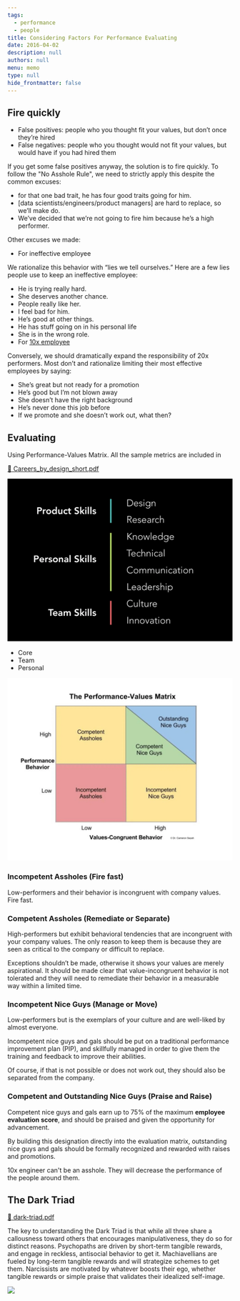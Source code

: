 ```yaml
---
tags: 
  - performance
  - people
title: Considering Factors For Performance Evaluating
date: 2016-04-02
description: null
authors: null
menu: memo
type: null
hide_frontmatter: false
---
```


## Fire quickly
* False positives: people who you thought fit your values, but don’t once they’re hired
* False negatives: people who you thought would not fit your values, but would have if you had hired them

If you get some false positives anyway, the solution is to fire quickly. To follow the "No Asshole Rule", we need to strictly apply this despite the common excuses: 

* for that one bad trait, he has four good traits going for him.
* [data scientists/engineers/product managers] are hard to replace, so we’ll make do.
* We’ve decided that we’re not going to fire him because he’s a high performer.

Other excuses we made:

* For ineffective employee

We rationalize this behavior with “lies we tell ourselves.” Here are a few lies people use to keep an ineffective employee:

* He is trying really hard.
* She deserves another chance.
* People really like her.
* I feel bad for him.
* He’s good at other things.
* He has stuff going on in his personal life
* She is in the wrong role.
* For [10x employee](/088bc25f8e8c4fb9822a885033f265d5)

Conversely, we should dramatically expand the responsibility of 20x performers. Most don’t and rationalize limiting their most effective employees by saying:

* She’s great but not ready for a promotion
* He’s good but I’m not blown away
* She doesn’t have the right background
* He’s never done this job before
* If we promote and she doesn’t work out, what then?

## Evaluating
Using Performance-Values Matrix. All the sample metrics are included in

[📎 Careers_by_design_short.pdf]()

![](assets/considering-factors-for-performance-evaluating_c4defc89db73b3ffe140319a420998c1_md5.webp)

* Core
* Team
* Personal

![](assets/considering-factors-for-performance-evaluating_da1531180d70a98b2ea3efb18dfc4be4_md5.webp)

### Incompetent Assholes (Fire fast)
Low-performers and their behavior is incongruent with company values. Fire fast.

### Competent Assholes (Remediate or Separate)
High-performers but exhibit behavioral tendencies that are incongruent with your company values. The only reason to keep them is because they are seen as critical to the company or difficult to replace.

Exceptions shouldn’t be made, otherwise it shows your values are merely aspirational. It should be made clear that value-incongruent behavior is not tolerated and they will need to remediate their behavior in a measurable way within a limited time.

<!-- child_page e3ce81f5-e335-4b71-b97f-eeffa2aabde3 -->

### Incompetent Nice Guys (Manage or Move)
Low-performers but is the exemplars of your culture and are well-liked by almost everyone. 

Incompetent nice guys and gals should be put on a traditional performance improvement plan (PIP), and skillfully managed in order to give them the training and feedback to improve their abilities.

Of course, if that is not possible or does not work out, they should also be separated from the company.

<!-- child_page 4007b6a1-df17-48ad-aace-f815a7d07e86 -->

### Competent and Outstanding Nice Guys (Praise and Raise)
Competent nice guys and gals earn up to 75% of the maximum **employee evaluation score**, and should be praised and given the opportunity for advancement.

By building this designation directly into the evaluation matrix, outstanding nice guys and gals should be formally recognized and rewarded with raises and promotions.

10x engineer can't be an asshole. They will decrease the performance of the people around them.

## The Dark Triad
[📎 dark-triad.pdf]()

The key to understanding the Dark Triad is that while all three share a callousness toward others that encourages manipulativeness, they do so for distinct reasons. Psychopaths are driven by short-term tangible rewards, and engage in reckless, antisocial behavior to get it. Machiavellians are fueled by long-term tangible rewards and will strategize schemes to get them. Narcissists are motivated by whatever boosts their ego, whether tangible rewards or simple praise that validates their idealized self-image.

![](https://openpsychometrics.org/tests/SD3/)

